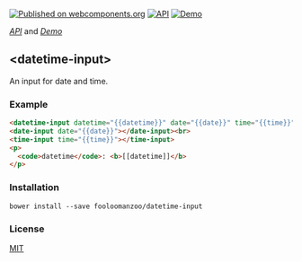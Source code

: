 [![Published on webcomponents.org](https://img.shields.io/badge/webcomponents.org-published-blue.svg)](https://www.webcomponents.org/element/fooloomanzoo/datetime-input)
[![API](https://img.shields.io/badge/API-available-green.svg)](https://www.webcomponents.org/element/fooloomanzoo/datetime-input/elements/datetime-input)
[![Demo](https://img.shields.io/badge/demo-available-red.svg)](https://www.webcomponents.org/element/fooloomanzoo/datetime-input/demo/demo/index.html)

_[API](https://fooloomanzoo.github.io/datetime-input/components/datetime-input/#/elements/datetime-input)_ and
_[Demo](https://fooloomanzoo.github.io/datetime-input/components/datetime-input/#/elements/datetime-input/demos/demo/index.html)_

## \<datetime-input\>

An input for date and time.

### Example

<!--
```
<custom-element-demo>
  <template>
    <script src="../webcomponentsjs/webcomponents-lite.js"></script>

    <custom-style>
      <style is="custom-style">
        html {
          font-family: 'Roboto', 'Noto', 'Source Sans Pro', sans-serif;
        }
      </style>
    </custom-style>
    <link rel="import" href="datetime-input.html">

    <next-code-block></next-code-block>
  </template>
</custom-element-demo>
```
-->
```html
<datetime-input datetime="{{datetime}}" date="{{date}}" time="{{time}}"></datetime-input><br>
<date-input date="{{date}}"></date-input><br>
<time-input time="{{time}}"></time-input>
<p>
  <code>datetime</code>: <b>[[datetime]]</b>
</p>
```

### Installation
```
bower install --save fooloomanzoo/datetime-input
```

### License
[MIT](https://github.com/fooloomanzoo/datetime-input/blob/master/LICENSE.txt)

